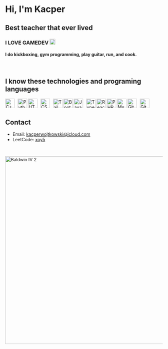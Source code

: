 # Hi, I'm Kacper
## Best teacher that ever lived
### I LOVE GAMEDEV  <img width="18px" src="https://cdn.jsdelivr.net/gh/devicons/devicon@latest/icons/windows8/windows8-original.svg" />
#### I do kickboxing, gym programming, play guitar, run, and cook.

<br />

## I know these technologies and programing languages
<img align="left" alt="C++" width="30px" style="margin-right:10px;" src="https://cdn.jsdelivr.net/gh/devicons/devicon@latest/icons/cplusplus/cplusplus-original.svg" />
<img align="left" alt="Python" width="30px" src="https://cdn.jsdelivr.net/gh/devicons/devicon@latest/icons/python/python-original.svg" />
          

<img align="left" alt="HTML" width="30px" style="margin-right:10px;" src="https://cdn.jsdelivr.net/gh/devicons/devicon/icons/html5/html5-plain.svg" />
<img align="left" alt="CSS" width="30px" style="margin-right:10px;" src="https://cdn.jsdelivr.net/gh/devicons/devicon/icons/css3/css3-plain.svg" />
<img align="left" alt="Tailwind" width="30px" src="https://cdn.jsdelivr.net/gh/devicons/devicon@latest/icons/tailwindcss/tailwindcss-original.svg" />
<img align="left" alt="Bootsrap" width="30px" src="https://cdn.jsdelivr.net/gh/devicons/devicon@latest/icons/bootstrap/bootstrap-original.svg" />         

<img align="left" alt="JavaScript" width="30px" style="margin-right:10px;" src="https://cdn.jsdelivr.net/gh/devicons/devicon/icons/javascript/javascript-plain.svg" />
<img align="left" alt="TypeScript" width="30px" src="https://cdn.jsdelivr.net/gh/devicons/devicon@latest/icons/typescript/typescript-original.svg" />          
<img align="left" alt="React" width="30px" src="https://cdn.jsdelivr.net/gh/devicons/devicon@latest/icons/react/react-original.svg" />


<img align="left" alt="PHP" width="30px" src="https://cdn.jsdelivr.net/gh/devicons/devicon@latest/icons/php/php-original.svg" />          
<img align="left" alt="MySQL" width="30px" src="https://cdn.jsdelivr.net/gh/devicons/devicon@latest/icons/mysql/mysql-original.svg" />
              

<img align="left" alt="Git" width="30px" style="margin-right:10px;" src="https://cdn.jsdelivr.net/gh/devicons/devicon/icons/git/git-original.svg" />
<img align="left" alt="GitHub" width="30px" src="https://cdn.jsdelivr.net/gh/devicons/devicon/icons/github/github-original.svg" />

<br />
<br />

## Contact
- Email: [kacperwojtkowski@icloud.com](mailto:kacperwojtkowski@icloud.com)
- LeetCode: [xoy5](https://leetcode.com/u/xoy5/)
<br />
    
<img width="600px" alt="Baldwin IV 2" src="https://media1.tenor.com/m/mBywuwFuhvMAAAAd/king-baldwin.gif"><img>
